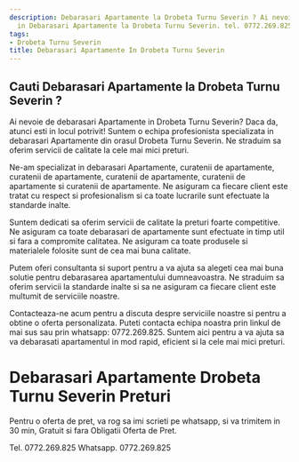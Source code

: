 ```yaml
---
description: Debarasari Apartamente la Drobeta Turnu Severin ? Ai nevoie de un profesionist
  in Debarasari Apartamente la Drobeta Turnu Severin. tel. 0772.269.825
tags:
- Drobeta Turnu Severin
title: Debarasari Apartamente In Drobeta Turnu Severin
---
```



## Cauti Debarasari Apartamente la Drobeta Turnu Severin ?

Ai nevoie de debarasari Apartamente in Drobeta Turnu Severin? Daca da, atunci esti in locul potrivit! Suntem o echipa profesionista specializata in debarasari Apartamente din orasul Drobeta Turnu Severin. Ne straduim sa oferim servicii de calitate la cele mai mici preturi.

Ne-am specializat in debarasari Apartamente, curatenii de apartamente, curatenii de apartamente, curatenii de apartamente, curatenii de apartamente si curatenii de apartamente. Ne asiguram ca fiecare client este tratat cu respect si profesionalism si ca toate lucrarile sunt efectuate la standarde inalte.

Suntem dedicati sa oferim servicii de calitate la preturi foarte competitive. Ne asiguram ca toate debarasari de apartamente sunt efectuate in timp util si fara a compromite calitatea. Ne asiguram ca toate produsele si materialele folosite sunt de cea mai buna calitate.

Putem oferi consultanta si suport pentru a va ajuta sa alegeti cea mai buna solutie pentru debarasarea apartamentului dumneavoastra. Ne straduim sa oferim servicii la standarde inalte si sa ne asiguram ca fiecare client este multumit de serviciile noastre.

Contacteaza-ne acum pentru a discuta despre serviciile noastre si pentru a obtine o oferta personalizata. Puteti contacta echipa noastra prin linkul de mai sus sau prin whatsapp: 0772.269.825. Suntem aici pentru a va ajuta sa va debarasati apartamentul in mod rapid, eficient si la cele mai mici preturi.

# Debarasari Apartamente Drobeta Turnu Severin Preturi
Pentru o oferta de pret, va rog sa imi scrieti pe whatsapp, si va trimitem in 30 min, Gratuit si fara Obligatii Oferta de Pret.

Tel. 0772.269.825
Whatsapp. 0772.269.825